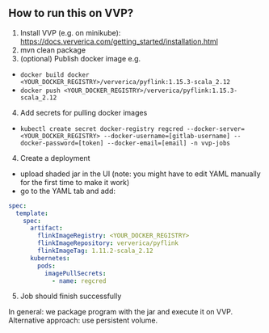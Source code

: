 ## How to run this on VVP?

1. Install VVP (e.g. on minikube): https://docs.ververica.com/getting_started/installation.html
2. mvn clean package
3. (optional) Publish docker image e.g.
- `docker build docker <YOUR_DOCKER_REGISTRY>/ververica/pyflink:1.15.3-scala_2.12`
- `docker push <YOUR_DOCKER_REGISTRY>/ververica/pyflink:1.15.3-scala_2.12`
4. Add secrets for pulling docker images
- `kubectl create secret docker-registry regcred --docker-server=<YOUR_DOCKER_REGISTRY> --docker-username=[gitlab-username] --docker-password=[token] --docker-email=[email] -n vvp-jobs`
4. Create a deployment
- upload shaded jar in the UI (note: you might have to edit YAML manually for the first time to make it work)
- go to the YAML tab and add:
```yaml
spec:
  template:
    spec:
      artifact:
        flinkImageRegistry: <YOUR_DOCKER_REGISTRY>
        flinkImageRepository: ververica/pyflink
        flinkImageTag: 1.11.2-scala_2.12
      kubernetes:
        pods:
          imagePullSecrets:
            - name: regcred
```
5. Job should finish successfully

In general: we package program with the jar and execute it on VVP.
Alternative approach: use persistent volume.
